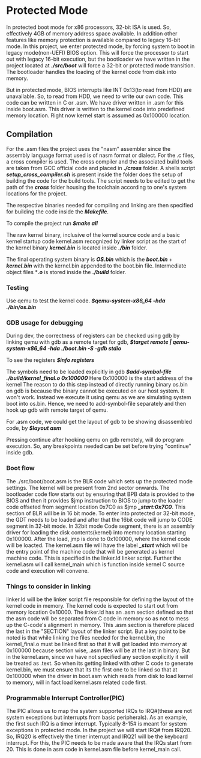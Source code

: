# Protected Mode
In protected boot mode for x86 processors, 32-bit ISA is used. So, effectively 4GB of memory address space available.
In addition other features like memory protection is available compared to legacy 16-bit mode. In this project,
we enter protected mode, by forcing system to boot in legacy mode(non-UEFI) BIOS option. This will force the 
processor to start out with legacy 16-bit execution, but the bootloader we have written in the project located at 
***./src/boot*** will force a 32-bit or protected mode transition. The bootloader handles the loading of the kernel 
code from disk into memory.

But in protected mode, BIOS interrupts like INT 0x13(to read from HDD) are unavailable. So, to read from HDD, we need to 
write our own code. This code can be written in C or .asm. We have driver written in .asm for this inside boot.asm. This driver 
is written to the kernel code into predefined memory location. Right now kernel start is assumed as 0x100000 location.

## Compilation
For the .asm files the project uses the "nasm" assembler since the assembly language format used is of nasm format or dialect.
For the .c files, a cross compiler is used. The cross compiler and the associated build tools are taken from GCC official 
code and placed in ***./cross*** folder. A shells script ***setup_cross_compiler.sh*** is present inside the folder does the setup 
of building the code for the build tools. The script needs to be edited to get the path of the ***cross*** folder housing the 
toolchain according to one's system locations for the project.

The respective binaries needed for compiling and linking are then specified for building the code inside the ***Makefile***.

To compile the project run ***$make all***

The raw kernel binary, inclusive of the kernel source code and a basic kernel startup code kernel.asm recognized by linker script 
as the start of the kernel binary ***kernel.bin*** is located inside ***./bin*** folder. 

The final operating system binary is ***OS.bin*** which is the ***boot.bin*** + ***kernel.bin*** with the kernel.bin appended
to the boot.bin file.
Intermediate object files ****.o*** is stored inside the ***./build*** folder.


### Testing
Use qemu to test the kernel code.
***$qemu-system-x86_64 -hda ./bin/os.bin***

### GDB usage for debugging

During dev, the correctness of registers can be checked using gdb by linking qemu with gdb as a remote target for gdb,
***$target remote | qemu-system-x86_64 -hda ./boot.bin -S -gdb stdio***

To see the registers
***$info registers***

The symbols need to be loaded explicitly in gdb
***$add-symbol-file ./build/kernel_final.o 0x100000*** Here 0x100000 is the start address of the kernel
The reason to do this step instead of directly running binary os.bin on gdb is because the binary cannot be executed 
on our host system. It won't work. Instead we execute it using qemu as we are simulating system boot into os.bin. Hence, we need 
to add-symbol-file separately and then hook up gdb with remote target of qemu.

For .asm code, we could get the layout of gdb to be showing disassembled code, by ***$layout asm***

Pressing continue after hooking qemu on gdb remotely, will do program execution. So, any breakpoints needed can be set before 
trying "continue" inside gdb.

### Boot flow
The ./src/boot/boot.asm is the BLR code which sets up the protected mode settings. The kernel will be present from 2nd sector onwards.
The bootloader code flow starts out by ensuring that BPB data is provided to the BIOS and then it provides $jmp instruction
to BIOS to jump to the loader code offseted from segment location 0x7C0 as $jmp ***_start:0x7C0***. This section of BLR will be in 
16 bit mode. To enter into protected or 32-bit mode, the GDT needs to be loaded and after that the 16bit code will jump to
CODE segment in 32-bit mode. In 32bit mode Code segment, there is an assembly driver for loading the disk contents(kernel) into
memory location starting 0x100000. After the load, jmp is done to 0x100000, where the kernel code will be loacted. The kernel.asm file 
will have the label ***_start*** which will be the entry point of the machine code that will be generated as kernel machine code. 
This is specified in the linker.ld linker script. Further the kernel.asm will call kernel_main which is function inside kernel C 
source code and execution will convene.


### Things to consider in linking
linker.ld will be the linker script file responsible for defining the layout of the kernel code in memory. The kernel code 
is expected to start out from memory location 0x10000. The linker.ld has an .asm section defined so that
the asm code will be separated from C code in memory so as not to mess up the C-code's alignment in memory. This .asm section 
is therefore placed the last in the "SECTION" layout of the linker script. But a key point to be noted is that while 
linking the files needed for the kernel.bin, the kernel_final.o must be linked first so that it will get loaded into memory at 
0x100000 because section wise, .asm files will be at the last in binary. But in the kernel.asm, since we have not specified any section 
explicitly it will be treated as .text. So when its getting linked with other C code to generate kernel.bin, we must ensure
that its the first one to be linked so that at 0x100000 when the driver in boot.asm which reads from disk to load kernel to memory,
will in fact load kernel.asm related code first.

### Programmable Interrupt Controller(PIC)
The PIC allows us to map the system supported IRQs to IRQ#(these are not system exceptions but interrupts from basic peripherals). 
As an example, the first such IRQ is a timer interrupt. Typically 8-15# is meant for system exceptions in protected mode. 
In the project we will start IRQ# from IRQ20. So, IRQ20 is effectively the timer interrupt and IRQ21 will be the keyboard interrupt. 
For this, the PIC needs to be made aware that the IRQs start from 20. This is done in asm code in kernel.asm file before kernel_main 
call.

